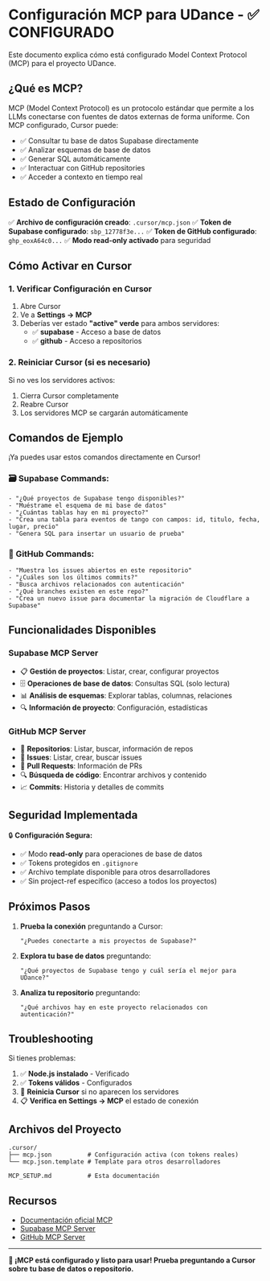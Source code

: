 # Configuración MCP para UDance - ✅ CONFIGURADO

Este documento explica cómo está configurado Model Context Protocol (MCP) para el proyecto UDance.

## ¿Qué es MCP?

MCP (Model Context Protocol) es un protocolo estándar que permite a los LLMs conectarse con fuentes de datos externas de forma uniforme. Con MCP configurado, Cursor puede:

- ✅ Consultar tu base de datos Supabase directamente
- ✅ Analizar esquemas de base de datos
- ✅ Generar SQL automáticamente
- ✅ Interactuar con GitHub repositories
- ✅ Acceder a contexto en tiempo real

## Estado de Configuración

✅ **Archivo de configuración creado**: `.cursor/mcp.json`
✅ **Token de Supabase configurado**: `sbp_12778f3e...` 
✅ **Token de GitHub configurado**: `ghp_eoxA64c0...`
✅ **Modo read-only activado** para seguridad

## Cómo Activar en Cursor

### 1. Verificar Configuración en Cursor

1. Abre Cursor
2. Ve a **Settings → MCP**
3. Deberías ver estado **"active" verde** para ambos servidores:
   - ✅ **supabase** - Acceso a base de datos
   - ✅ **github** - Acceso a repositorios

### 2. Reiniciar Cursor (si es necesario)

Si no ves los servidores activos:
1. Cierra Cursor completamente
2. Reabre Cursor
3. Los servidores MCP se cargarán automáticamente

## Comandos de Ejemplo

¡Ya puedes usar estos comandos directamente en Cursor!

### 🗃️ Supabase Commands:
```
- "¿Qué proyectos de Supabase tengo disponibles?"
- "Muéstrame el esquema de mi base de datos"
- "¿Cuántas tablas hay en mi proyecto?"
- "Crea una tabla para eventos de tango con campos: id, titulo, fecha, lugar, precio"
- "Genera SQL para insertar un usuario de prueba"
```

### 🐙 GitHub Commands:
```
- "Muestra los issues abiertos en este repositorio"
- "¿Cuáles son los últimos commits?"
- "Busca archivos relacionados con autenticación"
- "¿Qué branches existen en este repo?"
- "Crea un nuevo issue para documentar la migración de Cloudflare a Supabase"
```

## Funcionalidades Disponibles

### Supabase MCP Server
- 📋 **Gestión de proyectos**: Listar, crear, configurar proyectos
- 🗄️ **Operaciones de base de datos**: Consultas SQL (solo lectura)
- 📊 **Análisis de esquemas**: Explorar tablas, columnas, relaciones
- 🔍 **Información de proyecto**: Configuración, estadísticas

### GitHub MCP Server  
- 📂 **Repositorios**: Listar, buscar, información de repos
- 🐛 **Issues**: Listar, crear, buscar issues
- 📝 **Pull Requests**: Información de PRs
- 🔍 **Búsqueda de código**: Encontrar archivos y contenido
- 📈 **Commits**: Historia y detalles de commits

## Seguridad Implementada

🔒 **Configuración Segura:**
- ✅ Modo **read-only** para operaciones de base de datos
- ✅ Tokens protegidos en `.gitignore`
- ✅ Archivo template disponible para otros desarrolladores
- ✅ Sin project-ref específico (acceso a todos los proyectos)

## Próximos Pasos

1. **Prueba la conexión** preguntando a Cursor:
   ```
   "¿Puedes conectarte a mis proyectos de Supabase?"
   ```

2. **Explora tu base de datos** preguntando:
   ```
   "¿Qué proyectos de Supabase tengo y cuál sería el mejor para UDance?"
   ```

3. **Analiza tu repositorio** preguntando:
   ```
   "¿Qué archivos hay en este proyecto relacionados con autenticación?"
   ```

## Troubleshooting

Si tienes problemas:

1. ✅ **Node.js instalado** - Verificado
2. ✅ **Tokens válidos** - Configurados
3. 🔄 **Reinicia Cursor** si no aparecen los servidores
4. 📋 **Verifica en Settings → MCP** el estado de conexión

## Archivos del Proyecto

```
.cursor/
├── mcp.json          # Configuración activa (con tokens reales)
└── mcp.json.template # Template para otros desarrolladores

MCP_SETUP.md          # Esta documentación
```

## Recursos

- [Documentación oficial MCP](https://modelcontextprotocol.io/)
- [Supabase MCP Server](https://github.com/supabase/mcp-server-supabase)
- [GitHub MCP Server](https://github.com/modelcontextprotocol/servers/tree/main/src/github)

---

**🎉 ¡MCP está configurado y listo para usar! Prueba preguntando a Cursor sobre tu base de datos o repositorio.**
